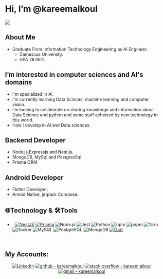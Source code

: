 # Hi, I’m @kareemalkoul
![](https://komarev.com/ghpvc/?username=kareemalkoul&style=flat)
## About Me
- Graduate From Information Technology Engineering as AI Engineer:
  - Damascus University.
  - GPA 78.06%

## I’m interested in computer sciences and AI's domains

- I'm specialized in AI.
- I’m currently learning Data Scinces, machine learning and computer vision.
- I’m looking to collaborate on sharing knowledge and information about Data Science and python and some stuff acheived by new technology in this world.
- How I develop in AI and Data sciences.


## Backend Developer 
- Node.js,Expressjs and Nest.js.
- MongoDB, MySql and PostgresSql.
- Prisma ORM

## Android Developer 
- Flutter Developer.
- Anroid Native, jetpack Compose.

## 🌐Technology & 🛠Tools
-  &nbsp;
[![NestJS]](https://dart.dev/)
[![Prisma]](https://dart.dev/)
![Node.js](https://img.shields.io/badge/Node.js-43853D?style=flat&logo=node.js&logoColor=white)
![Jest](https://img.shields.io/badge/Jest-C21325?style=flat&logo=jest&logoColor=white)
![Python](https://img.shields.io/badge/Python-3776AB?style=flat&logo=python&logoColor=white)
![npm](https://img.shields.io/badge/npm-CB3837?style=flat&logo=npm&logoColor=white)
![pnpm](https://img.shields.io/badge/pnpm-F69220?style=flat&logo=pnpm&logoColor=white)
![Yarn](https://img.shields.io/badge/Yarn-2C8EBB?style=flat&logo=yarn&logoColor=white)
![Docker](https://img.shields.io/badge/Docker-2496ED?style=flat&logo=docker&logoColor=white)
![MySQL](https://img.shields.io/badge/MySQL-4479A1?style=flat&logo=mysql&logoColor=white)
![PostgreSQL](https://img.shields.io/badge/PostgreSQL-4169E1?style=flat&logo=postgresql&logoColor=white)
![MongoDB](https://img.shields.io/badge/MongoDB-4EA94B?style=flat&logo=mongodb&logoColor=white)
[![Dart]](https://dart.dev/)
<br/>


## My Accounts:
<p align="center">
<a href="https://www.linkedin.com/in/kareem-alg%C3%BCl-24b3581b1/"><img alt="LinkedIn" src="https://img.shields.io/badge/Linkedin-kareem_alGül-blue?logo=linkedin&logoColor=%230A66C2"></a>
<a href="https://github.com/kareemalkoul"><img src="https://img.shields.io/badge/github-kareemalkoul-181717?logo=github&logoColor=%23181717" alt="github - kareemalkoul"></a>
<a href="https://stackoverflow.com/users/15849317/kareem-alkoul"><img src="https://img.shields.io/badge/stack_overflow-kareem_alkoul-F58025?logo=stack+overflow&logoColor=%23F58025" alt="stack overflow - kareem alkoul"></a>
<a href="mailto:kareemalkoul1986@gmail.com"><img src="https://img.shields.io/badge/gmail-kareemalkoul-EA4335?logo=gmail&logoColor=%23EA4335" alt="gmail - kareemalkoul"></a>
</p>








  [Flutter]:https://img.shields.io/badge/Flutter-02569B?style=flat&logo=appveyorlogo=Flutter&logoColor=white&color=087EF5
  [Kotlin]:https://img.shields.io/badge/Kotlin-0095D5?style=flat&logo=kotlin&logoColor=white
  [Flutter-v1.7.8]:https://img.shields.io/badge/Flutter-v1.7.8-2ea44f?logo=flutter&logoColor=white
  [Compose]:https://img.shields.io/badge/Compose-535353?logo=Jetpack+Compose
  [Dart]:https://img.shields.io/badge/Dart-535353?logo=Dart&logoColor=white&style=flat
  [Linkedin]:https://www.linkedin.com/in/kareem-alg%C3%BCl-24b3581b1/
  [NestJs]:https://img.shields.io/badge/NestJS-E0234E?style=flat&logo=nestjs&logoColor=white
  [Prisma]:https://img.shields.io/badge/Prisma-3982CE?style=flat&logo=Prisma&logoColor=white

